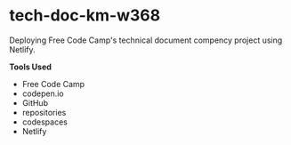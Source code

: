 # tech-doc-km-w368
Deploying Free Code Camp's technical document compency project using Netlify.

**Tools Used**

* Free Code Camp
* codepen.io
* GitHub
* repositories
* codespaces
* Netlify
